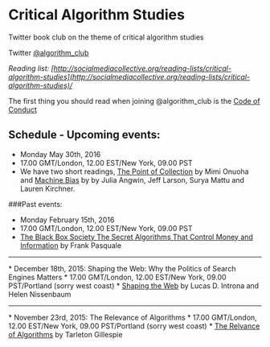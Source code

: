 # Critical Algorithm Studies

Twitter book club on the theme of critical algorithm studies


Twitter <a href="twitter.com/algorithm_club">@algorithm_club</a>

*Reading list: [http://socialmediacollective.org/reading-lists/critical-algorithm-studies](http://socialmediacollective.org/reading-lists/critical-algorithm-studies)/*

The first thing you should read when joining @algorithm_club is the <a href="https://github.com/drtortoise/critical-algorithm-studies/blob/master/code-of-conduct.md">Code of Conduct</a>

## Schedule - Upcoming events:
* Monday May 30th, 2016
* 17.00 GMT/London, 12.00 EST/New York, 09.00 PST
* We have two short readings, <a href="https://points.datasociety.net/the-point-of-collection-8ee44ad7c2fa">The Point of Collection</a> by Mimi Onuoha and <a href="https://www.propublica.org/article/machine-bias-risk-assessments-in-criminal-sentencing">Machine Bias</a> by by Julia Angwin, Jeff Larson, Surya Mattu and Lauren Kirchner.


###Past events:
* Monday February 15th, 2016
* 17.00 GMT/London, 12.00 EST/New York, 09.00 PST
* <a href="http://www.hup.harvard.edu/catalog.php?isbn=9780674368279">The Black Box Society The Secret Algorithms That Control Money and Information</a> by Frank Pasquale
<hr>
* December 18th, 2015: Shaping the Web: Why the Politics of Search Engines Matters
* 17.00 GMT/London, 12.00 EST/New York, 09.00 PST/Portland (sorry west coast)
* <a href="http://www.nyu.edu/projects/nissenbaum/papers/ShapingTheWeb.pdf">Shaping the Web</a> by Lucas D. Introna and Helen Nissenbaum
<hr>
* November 23rd, 2015: The Relevance of Algorithms
* 17.00 GMT/London, 12.00 EST/New York, 09.00 PST/Portland (sorry west coast)
* <a href="http://www.tarletongillespie.org/essays/Gillespie%20-%20The%20Relevance%20of%20Algorithms.pdf">The Relvance of Algorithms</a> by Tarleton Gillespie
